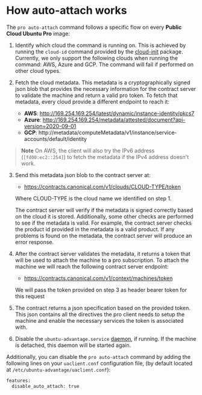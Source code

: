 # How auto-attach works

The `pro auto-attach` command follows a specific flow on every **Public Cloud Ubuntu Pro** image:

1. Identify which cloud the command is running on. This is achieved by running
   the `cloud-id` command provided by the [cloud-init](https://cloudinit.readthedocs.io/en/latest/)
   package. Currently, we only support the following clouds when
   running the command: AWS, Azure and GCP. The command will fail if performed on other
   cloud types.

2. Fetch the cloud metadata. This metadata is a cryptographically signed json blob
   that provides the necessary information for the contract server to validate
   the machine and return a valid pro token. To fetch that metadata, every cloud
   provide a different endpoint to reach it:

   * **AWS**: http://169.254.169.254/latest/dynamic/instance-identity/pkcs7
   * **Azure**: http://169.254.169.254/metadata/attested/document?api-version=2020-09-01
   * **GCP**: http://metadata/computeMetadata/v1/instance/service-accounts/default/identity

> **Note**
> On AWS, the client will also try the IPv6 address (`[fd00:ec2::254]`) to fetch the metadata if the IPv4 address doesn't work.

3. Send this metadata json blob to the contract server at:

   * https://contracts.canonical.com/v1/clouds/CLOUD-TYPE/token

   Where CLOUD-TYPE is the cloud name we identified on step 1.

   The contract server will verify if the metadata is signed correctly based on the cloud
   it is stored. Additionally, some other checks are performed to see if the metadata is valid.
   For example, the contract server checks the product id provided in the metadata is a
   valid product. If any problems is found on the metadata, the contract server will produce
   an error response.

4. After the contract server validates the metadata, it returns a token that will be used
   to attach the machine to a pro subscription. To attach the machine we will reach the
   following contract server endpoint:

   * https://contracts.canonical.com/v1/context/machines/token

   We will pass the token provided on step 3 as header bearer token for this request

5. The contract returns a json specification based on the provided token. This json
   contains all the directives the pro client needs to setup the machine and enable
   the necessary services the token is associated with.

6. Disable the `ubuntu-advantage.service` [daemon](../../docs/explanations/what_is_the_daemon.md), if running.
   If the machine is detached, this daemon will be started again.

Additionally, you can disable the `pro auto-attach` command by adding
the following lines on your `uaclient.conf` configuration file, (by default located at
`/etc/ubuntu-advantage/uaclient.conf`):

```bash
features:
  disable_auto_attach: true
```
